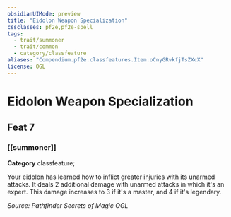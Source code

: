 ```yaml
---
obsidianUIMode: preview
title: "Eidolon Weapon Specialization"
cssclasses: pf2e,pf2e-spell
tags:
  - trait/summoner
  - trait/common
  - category/classfeature
aliases: "Compendium.pf2e.classfeatures.Item.oCnyGRvkfjTsZXcX"
license: OGL
---
```

# Eidolon Weapon Specialization
## Feat 7
### [[summoner]]

**Category** classfeature; 




Your eidolon has learned how to inflict greater injuries with its unarmed attacks. It deals 2 additional damage with unarmed attacks in which it's an expert. This damage increases to 3 if it's a master, and 4 if it's legendary.

*Source: Pathfinder Secrets of Magic*
*OGL*